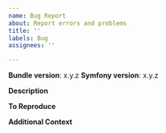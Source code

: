 ```yaml
---
name: Bug Report
about: Report errors and problems
title: ''
labels: Bug
assignees: ''

---
```


<!--
Please check the troubleshooting guide first: https://github.com/scheb/two-factor-bundle/blob/master/Resources/doc/troubleshooting.md
-->

**Bundle version**: x.y.z
**Symfony version**: x.y.z

**Description**
<!-- A clear and concise description of what the bug is. Please provide the content of your security.yaml. -->

**To Reproduce**
<!--
Steps to reproduce the behavior:
1. Go to '...'
2. Click on '....'
3. Scroll down to '....'
4. See error
-->

**Additional Context**
<!-- Optional: Any other context to help understanding the problem: your bundle and security configuration, log messages, screenshots, etc. -->
